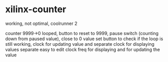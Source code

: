 # xilinx-counter
working, not optimal, coolrunner 2 

counter 9999->0 looped, 
button to reset to 9999,
pause switch (counting down from paused value),
close to 0 value set button to check if the loop is still working,
clock for updating value and separate clock for displaying values 
separate easy to edit clock freq for displaying and for updating the value
